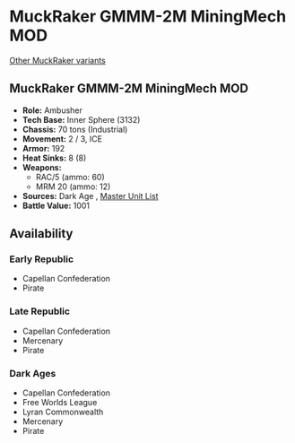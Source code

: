 # MuckRaker GMMM-2M MiningMech MOD 

[Other MuckRaker variants](../muckraker.md) 

## MuckRaker GMMM-2M MiningMech MOD 

- **Role:** Ambusher 
- **Tech Base:** Inner Sphere (3132) 
- **Chassis:** 70 tons (Industrial) 
- **Movement:** 2 / 3, ICE 
- **Armor:** 192 
- **Heat Sinks:** 8 (8) 
- **Weapons:** 
  - RAC/5 (ammo: 60) 
  - MRM 20 (ammo: 12) 
- **Sources:** Dark Age , [Master Unit List](http://masterunitlist.info/Unit/Details/7827/muckraker-gmmm-2m-miningmech-mod) 
- **Battle Value:** 1001 

## Availability 

### Early Republic 

- Capellan Confederation 
- Pirate 

### Late Republic 

- Capellan Confederation 
- Mercenary 
- Pirate 

### Dark Ages 

- Capellan Confederation 
- Free Worlds League 
- Lyran Commonwealth 
- Mercenary 
- Pirate 

